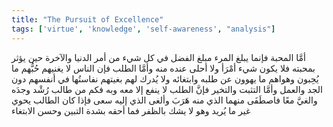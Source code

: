 ```yaml
---
title: "The Pursuit of Excellence"
tags: ['virtue', 'knowledge', 'self-awareness', "analysis"]
---
```


 أمَّا المحبة فإنما يبلغ المرء مبلغ الفضل في كل شيء من أمر الدنيا والآخرة حين يؤثر بمحبته فلا يكون شيء أمْرَأ ولا أحلى عنده منه وأمَّا الطلب فإن الناس لا يغنيهم حُبُّهم ما يُحِبون وهواهم ما يهوون عن طلبه وابتغائه ولا يُدرك لهم بغيتهم نفاستُها في أنفسهم دون الجد والعمل وأمَّا التثبت والتخير فإنَّ الطلب لا ينفع إلا معه وبه فكم من طالب رُشْد وجدَه والغيَّ معًا فاصطَفَى منهما الذي منه هَرَبَ وألغى الذي إليه سعى فإذا كان الطالب يحوي غير ما يُريد وهو لا يشك بالظفر فما أحقه بشدة التبين وحسن الابتغاء
